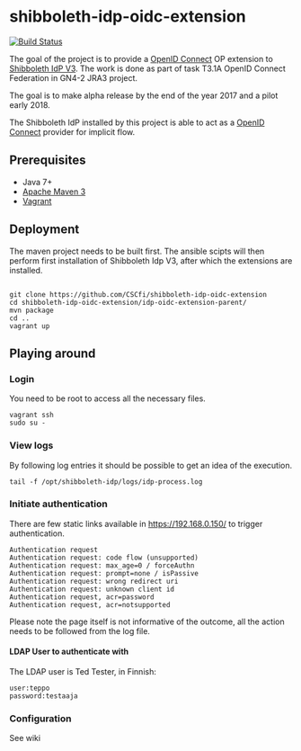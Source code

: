 # shibboleth-idp-oidc-extension

[![Build Status](https://travis-ci.org/CSCfi/shibboleth-idp-oidc-extension.svg?branch=master)](https://travis-ci.org/CSCfi/shibboleth-idp-oidc-extension)

The goal of the project is to provide a [OpenID Connect](http://openid.net/connect/) OP extension to [Shibboleth IdP V3](https://wiki.shibboleth.net/confluence/display/IDP30/Home). The work is done as part of task T3.1A OpenID Connect Federation in GN4-2 JRA3 project.

The goal is to make alpha release by the end of the year 2017 and a pilot early 2018. 

The Shibboleth IdP installed by this project is able to act as a [OpenID Connect](http://openid.net/connect/) provider for implicit flow.  


## Prerequisites
- Java 7+
- [Apache Maven 3](https://maven.apache.org/)
- [Vagrant](https://www.vagrantup.com/)

## Deployment
The maven project needs to be built first. The ansible scipts will then perform first installation of Shibboleth Idp V3, after which the extensions are installed. 

```

git clone https://github.com/CSCfi/shibboleth-idp-oidc-extension
cd shibboleth-idp-oidc-extension/idp-oidc-extension-parent/
mvn package
cd ..
vagrant up

```

## Playing around

### Login
You need to be root to access all the necessary files. 
```
vagrant ssh
sudo su -
```

### View logs
By following log entries it should be possible to get an idea of the execution.
```
tail -f /opt/shibboleth-idp/logs/idp-process.log
``` 

### Initiate authentication
There are few static links available in https://192.168.0.150/ to trigger authentication.
```
Authentication request
Authentication request: code flow (unsupported)
Authentication request: max_age=0 / forceAuthn
Authentication request: prompt=none / isPassive
Authentication request: wrong redirect uri
Authentication request: unknown client id
Authentication request, acr=password
Authentication request, acr=notsupported
```
Please note the page itself is not informative of the outcome, all the action needs to be followed from the log file. 

#### LDAP User to authenticate with
The LDAP user is Ted Tester, in Finnish:

```
user:teppo
password:testaaja
```

### Configuration
See wiki

